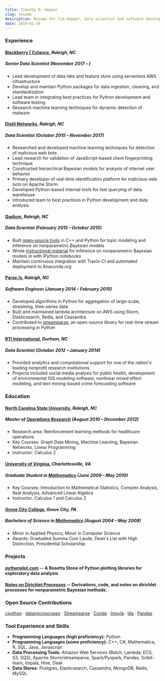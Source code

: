 ```yaml
---
title: Timothy D. Hopper
slug: resume
description: Resume for Tim Hopper, data scientist and software developer
date: 2019-01-29
---
```


### Experience


#### [Blackberry | Cylance](http://www.cylance.com/), *Raleigh, NC*
##### Senior Data Scientist (November 2017  – )

* Lead development of data lake and feature store using serverless AWS infrastructure
* Develop and maintain Python packages for data ingestion, cleaning, and standardization
* Lead team in integrating best practices for Python development and software testing
* Research machine learning techniques for dynamic detection of malware


#### [Distil Networks](http://www.distilnetworks.com/), *Raleigh, NC*
##### Data Scientist (October 2015 – November 2017)

* Researched and developed machine learning techniques for detection of malicious web bots
* Lead research for validation of JavaScript-based client fingerprinting technique
* Constructed hierarchical Bayesian models for analysis of internet user behavior
* Primary developer of real-time identification platform for malicious web bots on Apache Storm
* Developed Python-based internal tools for fast querying of data warehouse
* Introduced team to best practices in Python development and data analysis

#### [Qadium](https://qadium.com/), *Raleigh, NC*
##### Data Scientist (February 2015 – October 2015)

* Built [open-source tools](https://github.com/datamicroscopes/lda) in C++ and Python for topic modeling and inference on nonparametric Bayesian models
* Wrote [instructional material](https://github.com/tdhopper/notes-on-dirichlet-processes/blob/master/README.md) for inference on nonparametric Bayesian models in with IPython notebooks
* Maintain continuous integration with Travis-CI and automated deployment to Anaconda.org

#### [Parse.ly](https://www.parsely.com/), *Raleigh, NC*
##### Software Engineer (January 2014 – February 2015)

* Developed algorithms in Python for aggregation of large-scale, streaming, time-series data
* Built and maintained lambda architecture on AWS using Storm, Elasticsearch, Redis, and Cassandra
* Contributed to [streamparse](https://github.com/parsely/streamparse), an open-source library for real-time stream processing in Python

#### [RTI International](http://www.rti.org/), *Durham, NC*
##### Data Scientist (October 2012 – January 2014)

* Provided analytics and computational support for one of the nation's leading nonprofit research institutions
* Projects included social media analysis for public health, development of environmental GIS modeling software,
nonlinear mixed effect modeling, and text-mining-based crime forecasting software

### Education

#### [North Carolina State University](https://www.ncsu.edu/ "NC State University"), *Raleigh, NC*
##### Master of [Operations Research](https://www.or.ncsu.edu/) (August 2010 – December 2012)

- Research area: Reinforcement learning methods for healthcare operations
- Key Courses: Graph Data Mining, Machine Learning, Bayesian Networks, Linear Programming
- Instructor: Calculus 2

#### [University of Virginia](http://www.virginia.edu/ "The University of Virginia"), *Charlottesville, VA*
##### Graduate Student in [Mathematics](http://www.math.virginia.edu/) (June 2009 – May 2010)

- Key Courses: Introduction to Mathematical Statistics, Complex Analysis, Real Analysis, Advanced Linear Algebra
- Instructor: Calculus 1 and Calculus 2

#### [Grove City College](http://www.gcc.edu/Pages/Grove-City-College.aspx "Grove City College - Because Faith and Freedom Matter"), *Grove City, PA*
##### Bachelors of Science in [Mathematics](http://www.gcc.edu/academics/SEM/mathematics/Pages/Department%20of%20Mathematics.aspx) (August 2004 – May 2008)

- Minor in Applied Physics; Minor in Computer Science
- Awards: Graduated Summa Cum Laude, Dean's List with High Distinction, Presidential Scholarship

### Projects

#### [pythonplot.com](https://pythonplot.com) -- A Rosetta Stone of Python plotting libraries for exploratory data analysis

#### [Notes on Dirichlet Processes](https://dp.tdhopper.com) -- Derivations, code, and notes on dirichlet processes for nonparametric Bayesian methods.

### Open Source Contributions

[cpython](https://github.com/python/cpython/commits?author=tdhopper) · [datamicroscopes](https://datamicroscopes.github.io/) · [Streamparse](https://github.com/parsely/streamparse/commits?author=tdhopper) · [Conda](https://github.com/conda/conda/commits?author=tdhopper) · [Impyla](https://github.com/cloudera/impyla/commits?author=tdhopper) · [lda](https://github.com/ariddell/lda/commits?author=tdhopper) · [Pandas](https://github.com/pandas-dev/pandas/commits?author=tdhopper)

### Tool Experience and Skills

* **Programming Languages (high proficiency):** Python
* **Programming Languages (some proficiency):** C++, C#, Mathematica, R, SQL, Java, Javascript
* **Data Processing Tools:** Amazon Web Services (Batch, Lambda, ECS, S3, SQS), Apache Storm/streamparse, Spark/Pyspark, Pandas, Scikit-learn, Impala, Hive, Dask
* **Data Stores:** Postgres, Elasticsearch, Cassandra, MongoDB, Redis, MySQL


